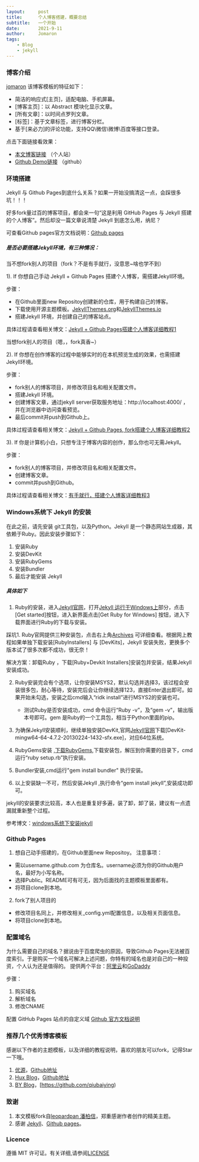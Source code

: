```yaml
---
layout:     post
title:      个人博客搭建，概要总结
subtitle:   一个开始
date:       2021-9-11
author:     Jomaron
tags:
    - Blog
    - jekyll
---
```



### 博客介绍
[jomaron](https://jomaron.top) 该博客模板的特征如下：

 * 简洁的响应式[主页]，适配电脑、手机屏幕。
 * [博客主页]：以 Abstract 模块化显示文章。
 * [所有文章]：以时间点罗列文章。
 * [标签]：基于文章标签，进行博客分栏。
 * 基于[来必力]的评论功能，支持QQ\微信\微博\百度等接口登录。

点击下面链接看效果：

 * [本文博客链接](https://jomaron.top/) （个人站）         
 * [Github Demo链接](https://jomaron.github.io/) （github）         


### 环境搭建
Jekyll 与 Github Pages到底什么关系？如果一开始没搞清这一点，会踩很多坑！！！

好多fork量过百的博客项目，都会来一句“这是利用 GitHub Pages 与 Jekyll 搭建的个人博客”。然后却没一篇文章说清楚 Jekyll 到底怎么用，纳尼？

可查看Github pages官方文档说明：[Github pages](https://docs.github.com/cn/pages)



##### 是否必要搭建Jekyll环境，有三种情况：

当不想fork别人的项目（fork？不是有手就行，没意思~啥也学不到）

1). If 你想自己手动 Jekyll + Github Pages 搭建个人博客，需搭建Jekyll环境。

步骤：
* 在Github里面new Repositoy创建新的仓库，用于构建自己的博客。
* 下载使用开源主题模板。[JekyllThemes.org](http://jekyllthemes.org/)和[JekyllThemes.io](https://jekyllthemes.io/)
* 搭建Jekyll 环境，并创建自己的博客站点。

具体过程请查看相关博文：[Jekyll + Github Pages搭建个人博客详细教程1](https://zhuanlan.zhihu.com/p/87225594)

当想fork别人的项目（嗯，，fork真香~）

2). If 你想在创作博客的过程中能够实时的在本机预览生成的效果，也需搭建Jekyll环境。

步骤：
* fork别人的博客项目，并修改项目名和相关配置文件。
* 搭建Jekyll 环境。
* 创建博客文章，通过jekyll server获取服务地址：http://localhost:4000/ ，并在浏览器中访问查看预览。
* 最后commit并push到Github上。

具体过程请查看相关博文：[Jekyll + Github Pages, fork搭建个人博客详细教程2](https://github.com/qiubaiying/qiubaiying.github.io/wiki/%E5%8D%9A%E5%AE%A2%E6%90%AD%E5%BB%BA%E8%AF%A6%E7%BB%86%E6%95%99%E7%A8%8B)

3). If 你是计算机小白，只想专注于博客内容的创作，那么你也可无需Jekyll。

步骤：
* fork别人的博客项目，并修改项目名和相关配置文件。
* 创建博客文章。
* commit并push到Github。

具体过程请查看相关博文：[有手就行，搭建个人博客详细教程3](https://github.com/qiubaiying/qiubaiying.github.io)


### Windows系统下 Jekyll 的安装

在此之前，请先安装 git工具包，以及Python。Jekyll 是一个静态网站生成器，其依赖于Ruby。因此安装步骤如下：
1. 安装Ruby
2. 安装DevKit
3. 安装RubyGems
4. 安装Bundler
5. 最后才能安装 Jekyll

##### 具体如下
1. Ruby的安装，进入[Jekyll官网](http://jekyllcn.com/)，打开[Jekyll 运行于Windows上](http://jekyllcn.com/docs/windows/#installation)部分，点击[Get started]按钮，进入新界面点击[Get Ruby for Windows] 按钮，进入下载界面进行Ruby的下载与安装。

踩坑1. Ruby官网提供三种安装包，点击右上角[Archives](https://rubyinstaller.org/downloads/archives/) 可详细查看。根据网上教程如果单独下载安装[RubyInstallers] 与 [DevKits]，Jekyll 安装失败，更换多个版本试了很多次都不成功，很无奈！

解决方案：卸载Ruby ，下载[Ruby+Devkit Installers]安装包并安装，结果Jekyll安装成功。

2. Ruby安装完会有个选项，让你安装MSYS2，默认勾选并选择3，该过程会安装很多包，耐心等待，安装完后会让你继续选择123，直接Enter退出即可。如果开始未勾选，安装之后cmd输入“ridk install”进行MSYS2的安装也可。

    * 测试Ruby是否安装成功，cmd 命令运行“Ruby -v”，及“gem -v”，输出版本号即可。gem 是Ruby的一个工具包，相当于Python里面的pip。

3. 为确保Jekyll安装顺利，继续单独安装DevKit,官网[Jekyll官网](https://rubyinstaller.org/downloads/archives/)下载[DevKit-mingw64-64-4.7.2-20130224-1432-sfx.exe]，对应64位系统。

4. RubyGems安装 ,[下载RubyGems](https://rubygems.org/pages/download/),下载安装包，解压到你需要的目录下，cmd运行“ruby setup.rb”执行安装。

5. Bundler安装,cmd运行"gem install bundler" 执行安装。

6. 以上安装缺一不可，然后安装Jekyll ,执行命令“gem install jekyll”,安装成功即可。

jekyll的安装要求比较高，本人也是重复好多遍，装了卸，卸了装，建议有一点遗漏就重新整个过程。

参考博文：[windows系统下安装jekyll](https://segmentfault.com/q/1010000013418668/a-1020000013529937)


### Github Pages

1. 想自己动手搭建的，在Github里面new Repositoy。
注意事项：
 * 需以username.github.com 为仓库名。username必须为你的Github用户名，最好为小写名称。
 * 选择Public。README可有可无，因为后面找的主题模板里面都有。
 * 将项目clone到本地。
2. fork了别人项目的
 * 修改项目名同上，并修改相关_config.yml配置信息，以及相关页面信息。
 * 将项目clone到本地。


### 配置域名

为什么需要自己的域名？据说由于百度爬虫的原因，导致Github Pages无法被百度索引。于是购买一个域名可解决上述问题，你特有的域名也是对自己的一种投资，个人认为还是值得的。
提供两个平台：[阿里云](https://wanwang.aliyun.com/domain/?spm=5176.8006371.1007.dnetcndomain.q1ys4x)和[GoDaddy](https://sg.godaddy.com/zh)

步骤：
1. 购买域名
2. 解析域名
3. 修改CNAME

配置 GitHub Pages 站点的自定义域
[Github 官方文档说明](https://docs.github.com/cn/pages/configuring-a-custom-domain-for-your-github-pages-site)


### 推荐几个优秀博客模板

感谢以下作者的主题模板，以及详细的教程说明，喜欢的朋友可以fork，记得Star一下哦。

1. [优源](https://duter2016.github.io/)，[Github地址](https://github.com/Duter2016)
2. [Hux Blog](https://huangxuan.me/)，[Github地址](https://github.com/huxpro) 
3. [BY Blog](http://qiubaiying.vip/)，[https://github.com/qiubaiying)


### 致谢
1. 本文模板fork自[leopardpan 潘柏信](https://github.com/leopardpan)，郑重感谢作者创作的精美主题。
2. 感谢 [Jekyll](http://jekyllcn.com/)、[Github pages](https://docs.github.com/cn/pages)。

### Licence

遵循 MIT 许可证。有关详细,请参阅[LICENSE](https://docs.github.com/en/repositories/managing-your-repositorys-settings-and-features/customizing-your-repository/licensing-a-repository#disclaimer)
